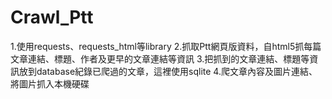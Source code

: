 # Crawl_Ptt

1.使用requests、requests_html等library
2.抓取Ptt網頁版資料，自html5抓每篇文章連結、標題、作者及更早的文章連結等資訊
3.把抓到的文章連結、標題等資訊放到database紀錄已爬過的文章，這裡使用sqlite
4.爬文章內容及圖片連結、將圖片抓入本機硬碟
